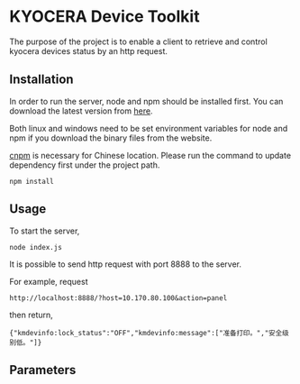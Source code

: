 # KYOCERA Device Toolkit
The purpose of the project is to enable a client to retrieve and control kyocera devices status by an http request.


## Installation
In order to run the server, node and npm should be installed first.
You can download the latest version from [here](https://nodejs.org/en/download/). 

Both linux and windows need to be set environment variables for node and npm if you download the binary files from the website.

[cnpm](http://npm.taobao.org/) is necessary for Chinese location.
Please run the command to update dependency first under the project path.
```
npm install
```

## Usage
To start the server,
```
node index.js
```
It is possible to send http request with port 8888 to the server.

For example, request
```
http://localhost:8888/?host=10.170.80.100&action=panel
```
then return,
```
{"kmdevinfo:lock_status":"OFF","kmdevinfo:message":["准备打印。","安全级别低。"]}
```


## Parameters

